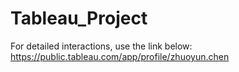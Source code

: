 # Tableau_Project
For detailed interactions, use the link below:
https://public.tableau.com/app/profile/zhuoyun.chen
